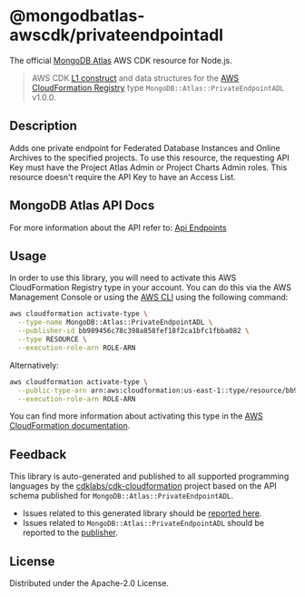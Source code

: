 # @mongodbatlas-awscdk/privateendpointadl

The official [MongoDB Atlas](https://www.mongodb.com/) AWS CDK resource for Node.js.

> AWS CDK [L1 construct] and data structures for the [AWS CloudFormation Registry] type `MongoDB::Atlas::PrivateEndpointADL` v1.0.0.

[L1 construct]: https://docs.aws.amazon.com/cdk/latest/guide/constructs.html
[AWS CloudFormation Registry]: https://docs.aws.amazon.com/AWSCloudFormation/latest/UserGuide/registry.html

## Description

Adds one private endpoint for Federated Database Instances and Online Archives to the specified projects. To use this resource, the requesting API Key must have the Project Atlas Admin or Project Charts Admin roles. This resource doesn't require the API Key to have an Access List.

## MongoDB Atlas API Docs

For more information about the API refer to: [Api Endpoints](https://www.mongodb.com/docs/atlas/reference/api-resources-spec/#tag/Data-Federation-Private-Networks)

## Usage

In order to use this library, you will need to activate this AWS CloudFormation Registry type in your account. You can do this via the AWS Management Console or using the [AWS CLI](https://aws.amazon.com/cli/) using the following command:

```sh
aws cloudformation activate-type \
  --type-name MongoDB::Atlas::PrivateEndpointADL \
  --publisher-id bb989456c78c398a858fef18f2ca1bfc1fbba082 \
  --type RESOURCE \
  --execution-role-arn ROLE-ARN
```

Alternatively:

```sh
aws cloudformation activate-type \
  --public-type-arn arn:aws:cloudformation:us-east-1::type/resource/bb989456c78c398a858fef18f2ca1bfc1fbba082/MongoDB-Atlas-PrivateEndpointADL \
  --execution-role-arn ROLE-ARN
```

You can find more information about activating this type in the [AWS CloudFormation documentation](https://docs.aws.amazon.com/AWSCloudFormation/latest/UserGuide/registry-public.html).

## Feedback

This library is auto-generated and published to all supported programming languages by the [cdklabs/cdk-cloudformation] project based on the API schema published for `MongoDB::Atlas::PrivateEndpointADL`.

* Issues related to this generated library should be [reported here](https://github.com/cdklabs/cdk-cloudformation/issues/new?title=Issue+with+%40cdk-cloudformation%2Fmongodb-atlas-privateendpointadl+v1.0.0).
* Issues related to `MongoDB::Atlas::PrivateEndpointADL` should be reported to the [publisher](https://github.com/mongodb/mongodbatlas-cloudformation-resources/issues).

[cdklabs/cdk-cloudformation]: https://github.com/cdklabs/cdk-cloudformation

## License

Distributed under the Apache-2.0 License.